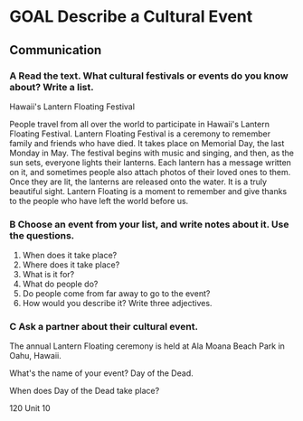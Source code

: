 # GOAL Describe a Cultural Event

## Communication

### A Read the text. What cultural festivals or events do you know about? Write a list.

Hawaii's Lantern Floating Festival

People travel from all over the world to participate in Hawaii's Lantern Floating Festival. Lantern Floating Festival is a ceremony to remember family and friends who have died. It takes place on Memorial Day, the last Monday in May. The festival begins with music and singing, and then, as the sun sets, everyone lights their lanterns. Each lantern has a message written on it, and sometimes people also attach photos of their loved ones to them. Once they are lit, the lanterns are released onto the water. It is a truly beautiful sight. Lantern Floating is a moment to remember and give thanks to the people who have left the world before us.

### B Choose an event from your list, and write notes about it. Use the questions.

1. When does it take place?
2. Where does it take place?
3. What is it for?
4. What do people do?
5. Do people come from far away to go to the event?
6. How would you describe it? Write three adjectives.

### C Ask a partner about their cultural event.

The annual Lantern Floating ceremony is held at Ala Moana Beach Park in Oahu, Hawaii.

What's the name of your event?
Day of the Dead.

When does Day of the Dead take place?

120 Unit 10